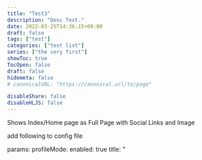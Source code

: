 ```yaml
---
title: "Test3"
description: "Desc Text."
date: 2022-03-25T14:36:15+09:00
draft: false
tags: ["test"]
categories: ["test list"]
series: ["the very first"]
showToc: true
TocOpen: false
draft: false
hidemeta: false
# canonicalURL: "https://canonical.url/to/page"

disableShare: false
disableHLJS: false
---
```


Shows Index/Home page as Full Page with Social Links and Image

add following to config file

params:
profileMode:
enabled: true
title: "<Title>" # optional default will be site title
subtitle: "This is subtitle"
imageUrl: "<image link>" # optional
imageTitle: "<title of image as alt>" # optional
imageWidth: 120 # custom size
imageHeight: 120 # custom size
buttons: - name: Archive
url: "/archive" - name: Github
url: "https://github.com/"

    socialIcons: # optional
        - name: "<platform>"
            url: "<link>"
        - name: "<platform 2>"
            url: "<link2>"

Search Page
PaperMod uses Fuse.js Basic for seach functionality

Add the following to site config, config.yml

outputs:
home: - HTML - RSS - JSON # is necessary
